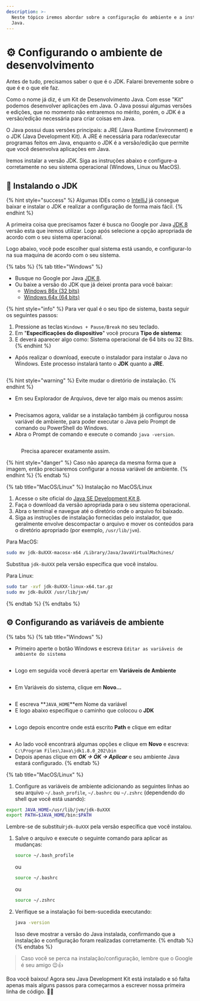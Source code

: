 ```yaml
---
description: >-
  Neste tópico iremos abordar sobre a configuração do ambiente e a instalação do
  Java.
---
```


# ⚙️ Configurando o ambiente de desenvolvimento

Antes de tudo, precisamos saber o que é o JDK. Falarei brevemente sobre o que é e o que ele faz.

Como o nome já diz, é um Kit de Desenvolvimento Java. Com esse "Kit" podemos desenvolver aplicações em Java. O Java possui algumas versões e edições, que no momento não entraremos no mérito, porém, o JDK é a versão/edição necessária para criar coisas em Java.

O Java possui duas versões principais: a JRE (Java Runtime Environment) e o JDK (Java Development Kit). A JRE é necessária para rodar/executar programas feitos em Java, enquanto o JDK é a versão/edição que permite que você desenvolva aplicações em Java.

Iremos instalar a versão JDK. Siga as instruções abaixo e configure-a corretamente no seu sistema operacional (Windows, Linux ou MacOS).

## 🚀 Instalando o JDK

{% hint style="success" %}
Algumas IDEs como o [IntelliJ](https://www.jetbrains.com/pt-br/idea/download/?section=windows) já consegue baixar e instalar o JDK e realizar a configuração de forma mais fácil.
{% endhint %}

A primeira coisa que precisamos fazer é busca no Google por Java [JDK 8](https://www.oracle.com/br/java/technologies/javase/javase8-archive-downloads.html) versão esta que iremos utilizar. Logo após selecione a opção apropriada de acordo com o seu sistema operacional.

Logo abaixo, você pode escolher qual sistema está usando, e configurar-lo na sua maquina de acordo com o seu sistema.

{% tabs %}
{% tab title="Windows" %}
* Busque no Google por Java [JDK 8](https://www.oracle.com/br/java/technologies/javase/javase8-archive-downloads.html).
* Ou baixe a versão do JDK que já deixei pronta para você baixar:&#x20;
  * [Windows 86x (32 bits)](https://download.oracle.com/otn/java/jdk/8u202-b08/1961070e4c9b4e26a04e7f5a083f551e/jdk-8u202-windows-i586.exe?AuthParam=1719515246\_30cc244d7039bfb8a73f23c021b5a29b)
  * [Windows 64x (64 bits)](https://download.oracle.com/otn/java/jdk/8u202-b08/1961070e4c9b4e26a04e7f5a083f551e/jdk-8u202-windows-x64.exe?AuthParam=1719515392\_f8c40749f2e167936a8818efb343b589)

{% hint style="info" %}
Para ver qual é o seu tipo de sistema, basta seguir os seguintes passos:

1. Pressione as teclas `Windows + Pause/Break` no seu teclado.
2. Em "**Especificações do dispositivo**" você procura **Tipo de sistema**:
3. E deverá aparecer algo como: Sistema operacional de 64 bits ou 32 Bits.
{% endhint %}

* Após realizar o download, execute o instalador para instalar o Java no Windows. Este processo instalará tanto o **JDK** quanto a **JRE**.

<figure><img src="../.gitbook/assets/image (2).png" alt=""><figcaption></figcaption></figure>

{% hint style="warning" %}
Evite mudar o diretório de instalação.
{% endhint %}

* Em seu Explorador de Arquivos, deve ter algo mais ou menos assim:

<figure><img src="../.gitbook/assets/image (3).png" alt=""><figcaption></figcaption></figure>

* Precisamos agora, validar se a instalação também já configurou nossa variável de ambiente, para poder executar o Java pelo Prompt de comando ou PowerShell do Windows.
* Abra o Prompt de comando e execute o comando `java -version`.

<figure><img src="../.gitbook/assets/image (5).png" alt=""><figcaption><p>Precisa aparecer exatamente assim.</p></figcaption></figure>

{% hint style="danger" %}
Caso não apareça da mesma forma que a imagem, então precisaremos configurar a nossa variável de ambiente.
{% endhint %}
{% endtab %}

{% tab title="MacOS/Linux" %}
Instalação no MacOS/Linux

1. Acesse o site oficial do [Java SE Development Kit 8](https://www.oracle.com/java/technologies/javase/javase-jdk8-downloads.html).
2. Faça o download da versão apropriada para o seu sistema operacional.
3. Abra o terminal e navegue até o diretório onde o arquivo foi baixado.
4. Siga as instruções de instalação fornecidas pelo instalador, que geralmente envolve descompactar o arquivo e mover os conteúdos para o diretório apropriado (por exemplo, `/usr/lib/jvm`).

Para MacOS:

```sh
sudo mv jdk-8uXXX-macosx-x64 /Library/Java/JavaVirtualMachines/
```

Substitua `jdk-8uXXX` pela versão específica que você instalou.

Para Linux:

```sh
sudo tar -xvf jdk-8uXXX-linux-x64.tar.gz
sudo mv jdk-8uXXX /usr/lib/jvm/
```
{% endtab %}
{% endtabs %}



## ⚙️ Configurando as variáveis de ambiente

{% tabs %}
{% tab title="Windows" %}
* Primeiro aperte o botão Windows e escreva `Editar as variáveis de ambiente do sistema`&#x20;

<figure><img src="../.gitbook/assets/image (17).png" alt=""><figcaption></figcaption></figure>

* Logo em seguida você deverá apertar em **Variáveis de Ambiente**

<figure><img src="../.gitbook/assets/image (11).png" alt=""><figcaption></figcaption></figure>

* Em Variáveis do sistema, clique em **Novo...**

<figure><img src="../.gitbook/assets/image (12).png" alt=""><figcaption></figcaption></figure>

* E escreva **`JAVA_HOME`**em Nome da variável
* E logo abaixo especifique o caminho que colocou o **JDK**

<figure><img src="../.gitbook/assets/image (13).png" alt=""><figcaption></figcaption></figure>

* Logo depois encontre onde está escrito **Path** e clique em editar

<figure><img src="../.gitbook/assets/image (14).png" alt=""><figcaption></figcaption></figure>

* Ao lado você encontrará algumas opções e clique em **Novo** e escreva: `C:\Program Files\Java\jdk1.8.0_202\bin`
* Depois apenas clique em _**OK -> OK -> Aplicar**_ e seu ambiente Java estará configurado.
{% endtab %}

{% tab title="MacOS/Linux" %}
1. Configure as variáveis de ambiente adicionando as seguintes linhas ao seu arquivo `~/.bash_profile`, `~/.bashrc` ou `~/.zshrc` (dependendo do shell que você está usando):

```sh
export JAVA_HOME=/usr/lib/jvm/jdk-8uXXX
export PATH=$JAVA_HOME/bin:$PATH
```

Lembre-se de substituir`jdk-8uXXX` pela versão específica que você instalou.

1.  Salve o arquivo e execute o seguinte comando para aplicar as mudanças:

    ```sh
    source ~/.bash_profile
    ```

    ou

    ```sh
    source ~/.bashrc
    ```

    ou

    ```sh
    source ~/.zshrc
    ```
2.  Verifique se a instalação foi bem-sucedida executando:

    ```sh
    java -version
    ```

    Isso deve mostrar a versão do Java instalada, confirmando que a instalação e configuração foram realizadas corretamente.
{% endtab %}
{% endtabs %}

> Caso você se perca na instalação/configuração, lembre que o Google é seu amigo 😉👍

Boa você baixou! Agora seu Java Development Kit está instalado e só falta apenas mais alguns passos para começarmos a escrever nossa primeira linha de código. 🎊🎉
